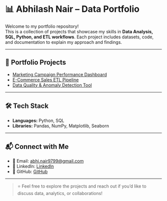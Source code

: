 # 📊 Abhilash Nair – Data Portfolio

Welcome to my portfolio repository!  
This is a collection of projects that showcase my skills in **Data Analysis, SQL, Python, and ETL workflows**. Each project includes datasets, code, and documentation to explain my approach and findings.

---

## 🔗 Portfolio Projects

- [Marketing Campaign Performance Dashboard]([https://github.com/abhi-9799/Data-Quality-Anomaly-Detection-Tool](https://github.com/abhi-9799/marketing-campaign-dashboard))
- [E-Commerce Sales ETL Pipeline](https://github.com/abhi-9799/ecommerce-pipeline)
- [Data Quality & Anomaly Detection Tool](https://github.com/abhi-9799/Data-Quality-Anomaly-Detection-Tool)

---

## 🛠️ Tech Stack

- **Languages:** Python, SQL  
- **Libraries:** Pandas, NumPy, Matplotlib, Seaborn  

---

## 📬 Connect with Me  

- 📧 Email: [abhi.nair9799@gmail.com](mailto:abhi.nair9799@gmail.com)  
- 💼 LinkedIn: [LinkedIn](https://www.linkedin.com/in/abhilash-nair-59098214b/)  
- 🐙 GitHub: [GitHub](https://github.com/abhi-9799)  

---

> ⭐ Feel free to explore the projects and reach out if you’d like to discuss data, analytics, or collaborations!
